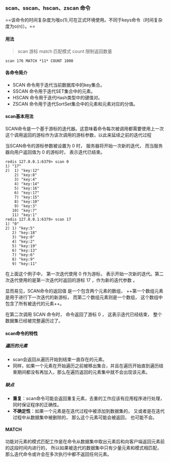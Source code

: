 ### scan、sscan、hscan、zscan 命令

==该命令的时间复杂度为哦o(1),可在正式环境使用。不同于keys命令（时间复杂度为o(n)）。==

#### 用法

> scan 游标 match 匹配模式 count 限制返回数量

```
scan 176 MATCH *11* COUNT 1000
```


#### 各命令简介

- SCAN 命令用于迭代当前数据库中的key集合。
- SSCAN 命令用于迭代SET集合中的元素。
- HSCAN 命令用于迭代Hash类型中的键值对。
- ZSCAN 命令用于迭代SortSet集合中的元素和元素对应的分值。

#### scan基本用法
SCAN命令是一个基于游标的迭代器。这意味着命令每次被调用都需要使用上一次这个调用返回的游标作为该次调用的游标参数，以此来延续之前的迭代过程

当SCAN命令的游标参数被设置为 0 时， 服务器将开始一次新的迭代， 而当服务器向用户返回值为 0 的游标时， 表示迭代已结束。

```
redis 127.0.0.1:6379> scan 0
1) "17"
2)  1) "key:12"
    2) "key:8"
    3) "key:4"
    4) "key:14"
    5) "key:16"
    6) "key:17"
    7) "key:15"
    8) "key:10"
    9) "key:3"
   10) "key:7"
   11) "key:1"
redis 127.0.0.1:6379> scan 17
1) "0"
2) 1) "key:5"
   2) "key:18"
   3) "key:0"
   4) "key:2"
   5) "key:19"
   6) "key:13"
   7) "key:6"
   8) "key:9"
   9) "key:11"
```
在上面这个例子中， 第一次迭代使用 0 作为游标， 表示开始一次新的迭代。第二次迭代使用的是第一次迭代时返回的游标 17 ，作为新的迭代参数 。

显而易见，SCAN命令的返回值 是一个包含两个元素的数组， ++第一个数组元素是用于进行下一次迭代的新游标， 而第二个数组元素则是一个数组， 这个数组中包含了所有被迭代的元素++。

在第二次调用 SCAN 命令时， 命令返回了游标 0 ， 这表示迭代已经结束， 整个数据集已经被完整遍历过了。

#### scan命令的特性
##### 遍历的元素
- scan会返回从遍历开始到结束一直存在的元素。
- 同样，如果一个元素在开始遍历之前被移出集合，并且在遍历开始直到遍历结束期间都没有再加入，那么在遍历返回的元素集中就不会出现该元素。

##### 缺点
- **重复**：scan命令可能会返回重复元素，去重的工作应该有应用程序进行处理，同时保证程序的正确性。
- **不确定性**：如果一个元素是在迭代过程中被添加到数据集的， 又或者是在迭代过程中从数据集中被删除的， 那么这个元素可能会被返回， 也可能不会。


#### MATCH

功能对元素的模式匹配工作是在命令从数据集中取出元素后和向客户端返回元素前的这段时间内进行的， 所以如果被迭代的数据集中只有少量元素和模式相匹配， 那么迭代命令或许会在多次执行中都不返回任何元素。

